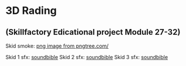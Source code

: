 # 3D Rading
## (Skillfactory Edicational project Module 27-32)

Skid smoke: <a href='https://pngtree.com/freepng/abstract-white-smoke-cloud-isolated-fog_8533936.html'>png image from pngtree.com/</a>

Skid 1 sfx: <a href='https://soundbible.com/153-Car-Skidding.html'>soundbible</a>
Skid 2 sfx: <a href='https://soundbible.com/719-Skidding.html'>soundbible</a>
Skid 3 sfx: <a href='https://soundbible.com/86-Cartoon-Noises-Skid.html'>soundbible</a>